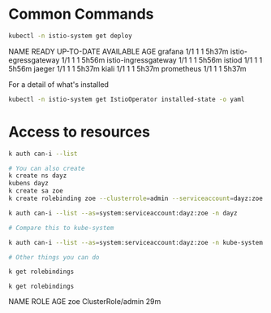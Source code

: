 # Common Commands

```bash
kubectl -n istio-system get deploy
```

NAME                   READY   UP-TO-DATE   AVAILABLE   AGE
grafana                1/1     1            1           5h37m
istio-egressgateway    1/1     1            1           5h56m
istio-ingressgateway   1/1     1            1           5h56m
istiod                 1/1     1            1           5h56m
jaeger                 1/1     1            1           5h37m
kiali                  1/1     1            1           5h37m
prometheus             1/1     1            1           5h37m

For a detail of what's installed

```bash
kubectl -n istio-system get IstioOperator installed-state -o yaml

```

# Access to resources

```bash
k auth can-i --list 

# You can also create
k create ns dayz
kubens dayz
k create sa zoe
k create rolebinding zoe --clusterrole=admin --serviceaccount=dayz:zoe

k auth can-i --list --as=system:serviceaccount:dayz:zoe -n dayz

# Compare this to kube-system

k auth can-i --list --as=system:serviceaccount:dayz:zoe -n kube-system

# Other things you can do

k get rolebindings

```

`k get rolebindings`

NAME   ROLE                AGE
zoe    ClusterRole/admin   29m

